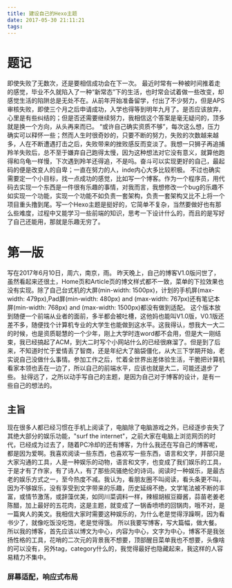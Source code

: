```yaml
---
title: 建设自己的Hexo主题
date: 2017-05-30 21:11:21
tags:
---
```


# 题记
即使失败了无数次，还是要相信成功会在下一次。
最近时常有一种被时间推着走的感觉，毕业不久就陷入了一种“新常态”下的生活，也时常会试着做一些改变，却感觉生活的陷阱总是无处不在。从前年开始准备留学，付出了不少努力，但是APS审核失败，即使三个月之后申请成功，入学也得等到明年九月了。是否应该放弃，心里是有些纠结的；但是否还需要继续努力，我相信这个答案是毫无疑问的，顶多就是换一个方向，从头再来而已。
“或许自己确实资质不够”，每次这么想，压力确实可以释怀一些；然而人生时很奇妙的，只要不断的努力，失败的次数越来越多，人在不断遭遇打击之后，失败带来的挫败感反而变淡了。我想一只狮子再追捕羚羊失败后，总不至于嫌弃自己跑得太慢，因为这种想法对它没有意义，就算他跑得和乌龟一样慢，下次遇到羚羊还得追，不是吗。奋斗可以实现更好的自己，最起码的便是改变人的自卑；一直在努力的人，inde内心大多比较积极。
不过也确实需要定一个小目标，找一点成功的感觉，比如写一个博客。作为一个程序员，用代码去实现一个东西是一件很有乐趣的事情，对我而言，我想修改一个bug的乐趣不如实现一个功能，实现一个功能不如负责一套架构，负责一套架构又比不上将一个项目重头撸到尾。写一个Hexo主题是挺好的，它简单不复杂，当然要做好也有那么些难度，过程中又能学习一些前端的知识，思考一下设计什么的，而且的是写好了自己还能用，那就是乐趣无穷了。

# 第一版

写在2017年6月10日，周六，南京，雨。
昨天晚上，自己的博客V1.0版问世了，虽然看起来还很土，Home页和Article页的博文样式都不一致，菜单的下拉效果也没有实现。除了自己台式机的大屏(min-width: 1500px)，计划的手机屏(max-width: 479px),Pad屏(min-width: 480px) and (max-width: 767px)还有笔记本屏(min-width: 768px) and (max-width: 1500px)都没有做到适配。
这个版本放到随便一个前端从业者的面前，多半都会被吐槽，这他妈也能叫V1.0版，V0.1版还差不多，随便找个计算机专业的大学生也能做到这水平。这我得认，想我大一大二的时候，也是资质聪慧的一个少年，刚上大学时连word都不会用，但是大一刚结束，我已经搞起了ACM，到大二时写个小网站什么的已经很麻溜了。但是到了后来，不知道时忙于爱情丢了智商，还是年纪大了脑袋僵化，从大三下学期开始，老实说自己没做什么事情。参加工作之后，忙着全世界出差体验生活，干脆把计算机看家本领也丢在一边了，所以自己的前端水平，应该也就是大二，可能还退步了些。
扯得远了，之所以动手写自己的主题，是因为自己对于博客的设计，是有一些自己的想法的。
## 主旨
现在很多人都已经习惯在手机上阅读了，电脑除了电脑游戏之外，已经逐步丧失了其绝大部分的娱乐功能，"surf the internet"，之前大家在电脑上浏览网页的时代，已经成为过去了，随着PC冷却的还有博客，为什么我还在写自己的博客呢，都是因为爱啊。我喜欢阅读一些东西，也喜欢写一些东西，语言和文字，并部只是大家沟通的工具，人是一种娱乐的动物，语言和文字，也变成了我们娱乐的工具，于是才有了作家，有了诗人，有了那些风骚绝伦的诗词。阅读时一种娱乐，是最古老的娱乐方式之一，至今热度不减。我认为，看朋友圈不叫阅读，看头条更不叫，因为不够娱乐，没有享受到文字带来的乐趣，历史延绵不绝，文学笔法被不断的丰富，或情节激荡，或辞藻优美，如同川菜调料一样，辣椒胡椒豆瓣酱，蒜苗老姜老陈醋，加上最好的五花肉，这是主题，就变成了一锅香喷喷的回锅肉，哦不对，是一篇爽人的美文。我相信大家时需要这种娱乐的，为什么老是觉得浮躁啊，因为看书少了，就像吃饭没吃饱，老是觉得饿。
所以我要写博客，写大篇幅，做大餐。所以我的博客，首先应该以博文为中心，内容为中心，文字为中心，博客不是我张扬性格的工具，花哨的二次元的背景我不想要，顶部醒目菜单我也不想要，头像啥的可以没有，另外tag，category什么的，我觉得最好也隐藏起来，我这样的人容易精力不集中。
### 屏幕适配，响应式布局
